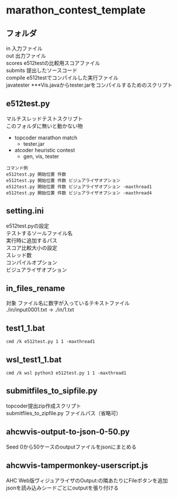 # marathon_contest_template  
## フォルダ  
in 入力ファイル  
out 出力ファイル  
scores e512testの比較用スコアファイル  
submits 提出したソースコード  
compile e512testでコンパイルした実行ファイル  
javatester ***Vis.javaからtester.jarをコンパイルするためのスクリプト  
## e512test.py  
マルチスレッドテストスクリプト  
このフォルダに無いと動かない物  
- topcoder marathon match
  - tester.jar
- atcoder heuristic contest
  - gen, vis, tester
```
コマンド例
e512test.py 開始位置 件数  
e512test.py 開始位置 件数 ビジュアライザオプション
e512test.py 開始位置 件数 ビジュアライザオプション -maxthread1  
e512test.py 開始位置 件数 ビジュアライザオプション -maxthread4  
```

## setting.ini  
e512test.pyの設定  
テストするソールファイル名  
実行時に追加するパス  
スコア比較大小の設定  
スレッド数  
コンパイルオプション  
ビジュアライザオプション  

## in_files_rename
対象 ファイル名に数字が入っているテキストファイル  
./in/input0001.txt -> ./in/1.txt

## test1_1.bat
```cmd /k e512test.py 1 1 -maxthread1```
## wsl_test1_1.bat
```cmd /k wsl python3 e512test.py 1 1 -maxthread1```

## submitfiles_to_sipfile.py
topcoder提出zip作成スクリプト  
submitfiles_to_zipfile.py ファイルパス（省略可）  


## ahcwvis-output-to-json-0-50.py
Seed 0から50ケースのoutputファイルをjsonにまとめる  
## ahcwvis-tampermonkey-userscript.js
AHC Web版ヴィジュアライザのOutput:の隣あたりにFileボタンを追加  
jsonを読み込みシードごとにoutputを張り付ける  